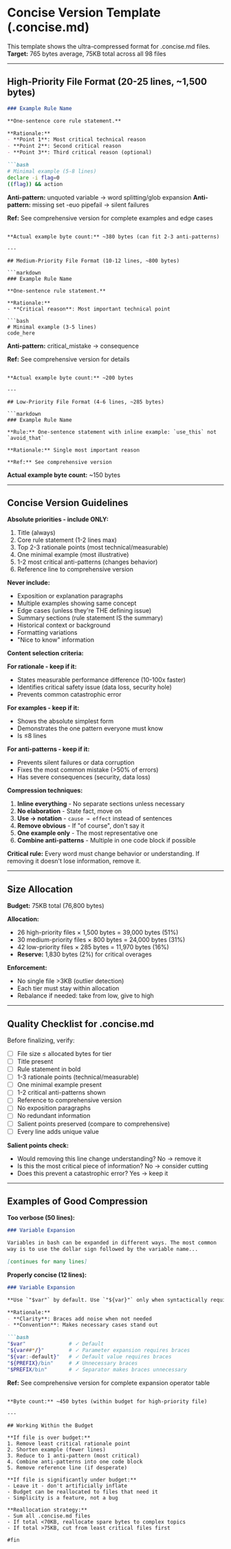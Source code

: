 # Concise Version Template (.concise.md)

This template shows the ultra-compressed format for .concise.md files.
**Target:** 765 bytes average, 75KB total across all 98 files

---

## High-Priority File Format (20-25 lines, ~1,500 bytes)

```markdown
### Example Rule Name

**One-sentence core rule statement.**

**Rationale:**
- **Point 1**: Most critical technical reason
- **Point 2**: Second critical reason
- **Point 3**: Third critical reason (optional)

```bash
# Minimal example (5-8 lines)
declare -i flag=0
((flag)) && action
```

**Anti-pattern:** unquoted variable → word splitting/glob expansion
**Anti-pattern:** missing set -euo pipefail → silent failures

**Ref:** See comprehensive version for complete examples and edge cases
```

**Actual example byte count:** ~380 bytes (can fit 2-3 anti-patterns)

---

## Medium-Priority File Format (10-12 lines, ~800 bytes)

```markdown
### Example Rule Name

**One-sentence rule statement.**

**Rationale:**
- **Critical reason**: Most important technical point

```bash
# Minimal example (3-5 lines)
code_here
```

**Anti-pattern:** critical_mistake → consequence

**Ref:** See comprehensive version for details
```

**Actual example byte count:** ~200 bytes

---

## Low-Priority File Format (4-6 lines, ~285 bytes)

```markdown
### Example Rule Name

**Rule:** One-sentence statement with inline example: `use_this` not `avoid_that`

**Rationale:** Single most important reason

**Ref:** See comprehensive version
```

**Actual example byte count:** ~150 bytes

---

## Concise Version Guidelines

**Absolute priorities - include ONLY:**
1. Title (always)
2. Core rule statement (1-2 lines max)
3. Top 2-3 rationale points (most technical/measurable)
4. One minimal example (most illustrative)
5. 1-2 most critical anti-patterns (changes behavior)
6. Reference line to comprehensive version

**Never include:**
- Exposition or explanation paragraphs
- Multiple examples showing same concept
- Edge cases (unless they're THE defining issue)
- Summary sections (rule statement IS the summary)
- Historical context or background
- Formatting variations
- "Nice to know" information

**Content selection criteria:**

**For rationale - keep if it:**
- States measurable performance difference (10-100x faster)
- Identifies critical safety issue (data loss, security hole)
- Prevents common catastrophic error

**For examples - keep if it:**
- Shows the absolute simplest form
- Demonstrates the one pattern everyone must know
- Is ≤8 lines

**For anti-patterns - keep if it:**
- Prevents silent failures or data corruption
- Fixes the most common mistake (>50% of errors)
- Has severe consequences (security, data loss)

**Compression techniques:**
1. **Inline everything** - No separate sections unless necessary
2. **No elaboration** - State fact, move on
3. **Use → notation** - `cause → effect` instead of sentences
4. **Remove obvious** - If "of course", don't say it
5. **One example only** - The most representative one
6. **Combine anti-patterns** - Multiple in one code block if possible

**Critical rule:** Every word must change behavior or understanding. If removing it doesn't lose information, remove it.

---

## Size Allocation

**Budget:** 75KB total (76,800 bytes)

**Allocation:**
- 26 high-priority files × 1,500 bytes = 39,000 bytes (51%)
- 30 medium-priority files × 800 bytes = 24,000 bytes (31%)
- 42 low-priority files × 285 bytes = 11,970 bytes (16%)
- **Reserve:** 1,830 bytes (2%) for critical overages

**Enforcement:**
- No single file >3KB (outlier detection)
- Each tier must stay within allocation
- Rebalance if needed: take from low, give to high

---

## Quality Checklist for .concise.md

Before finalizing, verify:
- [ ] File size ≤ allocated bytes for tier
- [ ] Title present
- [ ] Rule statement in bold
- [ ] 1-3 rationale points (technical/measurable)
- [ ] One minimal example present
- [ ] 1-2 critical anti-patterns shown
- [ ] Reference to comprehensive version
- [ ] No exposition paragraphs
- [ ] No redundant information
- [ ] Salient points preserved (compare to comprehensive)
- [ ] Every line adds unique value

**Salient points check:**
- Would removing this line change understanding? No → remove it
- Is this the most critical piece of information? No → consider cutting
- Does this prevent a catastrophic error? Yes → keep it

---

## Examples of Good Compression

**Too verbose (50 lines):**
```markdown
### Variable Expansion

Variables in bash can be expanded in different ways. The most common
way is to use the dollar sign followed by the variable name...

[continues for many lines]
```

**Properly concise (12 lines):**
```markdown
### Variable Expansion

**Use `"$var"` by default. Use `"${var}"` only when syntactically required (parameter expansion, concatenation, arrays).**

**Rationale:**
- **Clarity**: Braces add noise when not needed
- **Convention**: Makes necessary cases stand out

```bash
"$var"              # ✓ Default
"${var##*/}"        # ✓ Parameter expansion requires braces
"${var:-default}"   # ✓ Default value requires braces
"${PREFIX}/bin"     # ✗ Unnecessary braces
"$PREFIX/bin"       # ✓ Separator makes braces unnecessary
```

**Ref:** See comprehensive version for complete expansion operator table
```

**Byte count:** ~450 bytes (within budget for high-priority file)

---

## Working Within the Budget

**If file is over budget:**
1. Remove least critical rationale point
2. Shorten example (fewer lines)
3. Reduce to 1 anti-pattern (most critical)
4. Combine anti-patterns into one code block
5. Remove reference line (if desperate)

**If file is significantly under budget:**
- Leave it - don't artificially inflate
- Budget can be reallocated to files that need it
- Simplicity is a feature, not a bug

**Reallocation strategy:**
- Sum all .concise.md files
- If total <70KB, reallocate spare bytes to complex topics
- If total >75KB, cut from least critical files first

#fin
